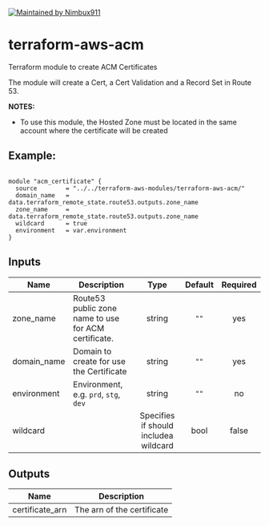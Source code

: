 [![Maintained by Nimbux911](https://img.shields.io/badge/maintained%20by-nimbux911.com-%235849a6.svg)](https://www.nimbux911.com/)

# terraform-aws-acm
Terraform module to create ACM Certificates

The module will create a Cert, a Cert Validation and a Record Set in Route 53.

**NOTES:**

* To use this module, the Hosted Zone must be located in the same account where the certificate will be created

## Example:
```

module "acm_certificate" {
  source        = "../../terraform-aws-modules/terraform-aws-acm/"
  domain_name   = data.terraform_remote_state.route53.outputs.zone_name
  zone_name     = data.terraform_remote_state.route53.outputs.zone_name
  wildcard      = true
  environment   = var.environment
}
```

## Inputs

| Name | Description | Type | Default | Required |
|------|-------------|:----:|:-----:|:-----:|
| zone\_name | Route53 public zone name to use for ACM certificate. | string | `""` | yes |
| domain\_name | Domain to create for use the Certificate | string | `""`  | yes |
| environment | Environment, e.g. `prd`, `stg`, `dev` | string | `""` | no |
| wildcard |  | Specifies if should includea wildcard | bool | false | no |


## Outputs

| Name | Description |
|------|-------------|
| certificate\_arn | The arn of the certificate |
